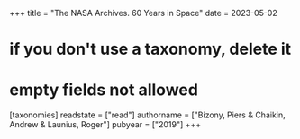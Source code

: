 +++
title = "The NASA Archives. 60 Years in Space"
date = 2023-05-02
# if you don't use a taxonomy, delete it
# empty fields not allowed
[taxonomies]
  readstate = ["read"]
  authorname = ["Bizony, Piers & Chaikin, Andrew & Launius, Roger"]
  pubyear = ["2019"]
+++

